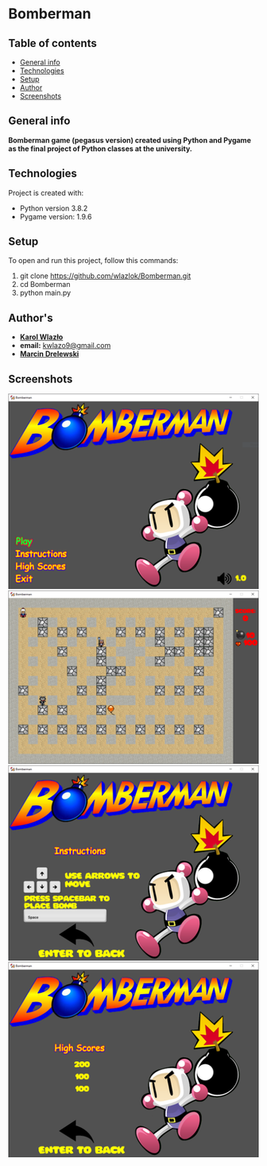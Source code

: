 # Bomberman
## Table of contents
* [General info](#general-info)
* [Technologies](#technologies)
* [Setup](#setup)
* [Author](#author's)
* [Screenshots](#screenshots)

## General info
**Bomberman game (pegasus version) created using Python and Pygame as the final project of Python classes at the university.**

## Technologies
Project is created with:
* Python version 3.8.2
* Pygame version: 1.9.6

## Setup
To open and run this project, follow this commands:
1. git clone https://github.com/wlazlok/Bomberman.git
2. cd Bomberman
3. python main.py

## Author's
* **[Karol Wlazło](https://github.com/wlazlok)**
* **email:** kwlazo9@gmail.com
* **[Marcin Drelewski](https://github.com/Miatosz)**
## Screenshots
![Title screen](./images/bomberman_title.PNG)
![Board](./images/bomberman_board.PNG)
![Instruction screen](./images/bomberman_instruction.PNG)
![High scores screen](./images/bomberman_high_scores.PNG)
